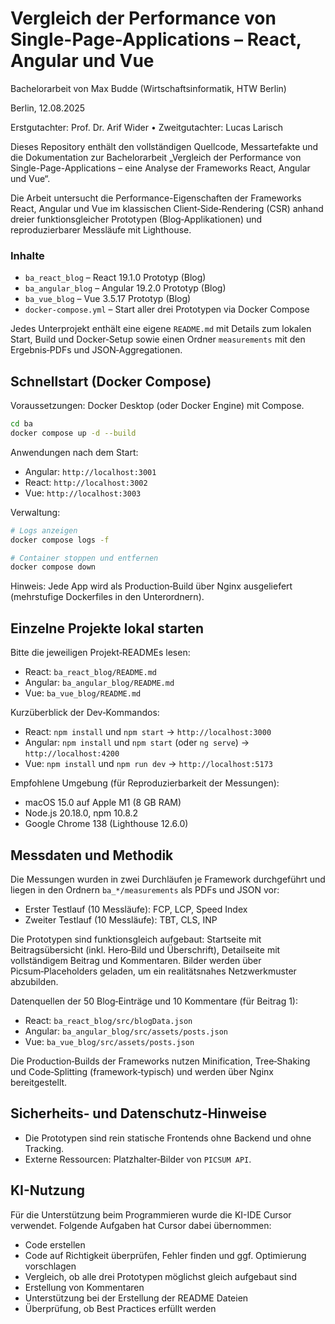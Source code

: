 # Vergleich der Performance von Single-Page-Applications – React, Angular und Vue

Bachelorarbeit von Max Budde (Wirtschaftsinformatik, HTW Berlin)

Berlin, 12.08.2025

Erstgutachter: Prof. Dr. Arif Wider • Zweitgutachter: Lucas Larisch

Dieses Repository enthält den vollständigen Quellcode, Messartefakte und die Dokumentation zur Bachelorarbeit „Vergleich der Performance von Single-Page-Applications – eine Analyse der Frameworks React, Angular und Vue“.

Die Arbeit untersucht die Performance-Eigenschaften der Frameworks React, Angular und Vue im klassischen Client‑Side‑Rendering (CSR) anhand dreier funktionsgleicher Prototypen (Blog‑Applikationen) und reproduzierbarer Messläufe mit Lighthouse.

### Inhalte
- `ba_react_blog` – React 19.1.0 Prototyp (Blog)
- `ba_angular_blog` – Angular 19.2.0 Prototyp (Blog)
- `ba_vue_blog` – Vue 3.5.17 Prototyp (Blog)
- `docker-compose.yml` – Start aller drei Prototypen via Docker Compose

Jedes Unterprojekt enthält eine eigene `README.md` mit Details zum lokalen Start, Build und Docker‑Setup sowie einen Ordner `measurements` mit den Ergebnis‑PDFs und JSON‑Aggregationen.

## Schnellstart (Docker Compose)

Voraussetzungen: Docker Desktop (oder Docker Engine) mit Compose.

```bash
cd ba
docker compose up -d --build
```

Anwendungen nach dem Start:
- Angular: `http://localhost:3001`
- React: `http://localhost:3002`
- Vue: `http://localhost:3003`

Verwaltung:
```bash
# Logs anzeigen
docker compose logs -f

# Container stoppen und entfernen
docker compose down
```

Hinweis: Jede App wird als Production‑Build über Nginx ausgeliefert (mehrstufige Dockerfiles in den Unterordnern).

## Einzelne Projekte lokal starten

Bitte die jeweiligen Projekt‑READMEs lesen:

- React: `ba_react_blog/README.md`
- Angular: `ba_angular_blog/README.md`
- Vue: `ba_vue_blog/README.md`

Kurzüberblick der Dev‑Kommandos:
- React: `npm install` und `npm start` → `http://localhost:3000`
- Angular: `npm install` und `npm start` (oder `ng serve`) → `http://localhost:4200`
- Vue: `npm install` und `npm run dev` → `http://localhost:5173`

Empfohlene Umgebung (für Reproduzierbarkeit der Messungen):
- macOS 15.0 auf Apple M1 (8 GB RAM)
- Node.js 20.18.0, npm 10.8.2
- Google Chrome 138 (Lighthouse 12.6.0)

## Messdaten und Methodik

Die Messungen wurden in zwei Durchläufen je Framework durchgeführt und liegen in den Ordnern `ba_*/measurements` als PDFs und JSON vor:

- Erster Testlauf (10 Messläufe): FCP, LCP, Speed Index
- Zweiter Testlauf (10 Messläufe): TBT, CLS, INP

Die Prototypen sind funktionsgleich aufgebaut: Startseite mit Beitragsübersicht (inkl. Hero‑Bild und Überschrift), Detailseite mit vollständigem Beitrag und Kommentaren. Bilder werden über Picsum‑Placeholders geladen, um ein realitätsnahes Netzwerkmuster abzubilden.

Datenquellen der 50 Blog‑Einträge und 10 Kommentare (für Beitrag 1):
- React: `ba_react_blog/src/blogData.json`
- Angular: `ba_angular_blog/src/assets/posts.json`
- Vue: `ba_vue_blog/src/assets/posts.json`

Die Production‑Builds der Frameworks nutzen Minification, Tree‑Shaking und Code‑Splitting (framework‑typisch) und werden über Nginx bereitgestellt.

## Sicherheits‑ und Datenschutz‑Hinweise
- Die Prototypen sind rein statische Frontends ohne Backend und ohne Tracking.
- Externe Ressourcen: Platzhalter‑Bilder von `PICSUM API`.


## KI-Nutzung

Für die Unterstützung beim Programmieren wurde die KI-IDE Cursor verwendet. Folgende Aufgaben hat Cursor dabei übernommen:
- Code erstellen 
- Code auf Richtigkeit überprüfen, Fehler finden und ggf. Optimierung vorschlagen
- Vergleich, ob alle drei Prototypen möglichst gleich aufgebaut sind
- Erstellung von Kommentaren
- Unterstützung bei der Erstellung der README Dateien
- Überprüfung, ob Best Practices erfüllt werden

```